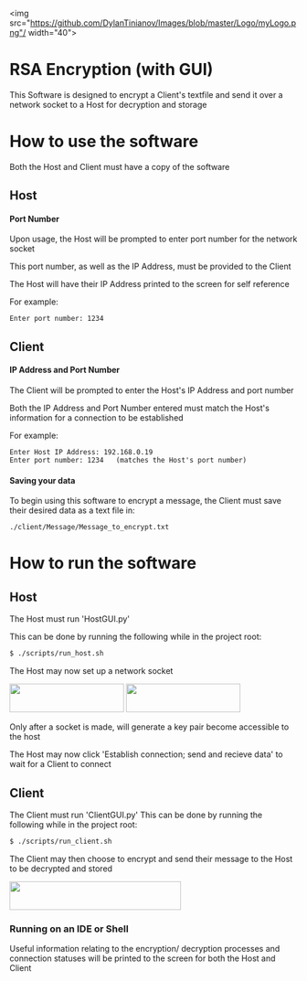 <img src="https://github.com/DylanTinianov/Images/blob/master/Logo/myLogo.png"/ width="40">
# RSA Encryption (with GUI)
This Software is designed to encrypt a Client's textfile and send it over a network socket to a Host for decryption and storage

# How to use the software
Both the Host and Client must have a copy of the software
## Host
#### Port Number
Upon usage, the Host will be prompted to enter port number for the network socket

This port number, as well as the IP Address, must be provided to the Client

The Host will have their IP Address printed to the screen for self reference

For example:
```
Enter port number: 1234
```
## Client
#### IP Address and Port Number
The Client will be prompted to enter the Host's IP Address and port number

Both the IP Address and Port Number entered must match the Host's information for a connection to be established

For example:
```
Enter Host IP Address: 192.168.0.19
Enter port number: 1234   (matches the Host's port number)
```
#### Saving your data
To begin using this software to encrypt a message, the Client must save their desired data as a text file in:
```
./client/Message/Message_to_encrypt.txt
```

# How to run the software
## Host
The Host must run 'HostGUI.py'

This can be done by running the following while in the project root:
``` Bash
$ ./scripts/run_host.sh
```

The Host may now set up a network socket


<img src="https://github.com/DylanTinianov/Images/blob/master/RSA_Encryption/socket.png" width="200" height="50" />


<img src="https://github.com/DylanTinianov/Images/blob/master/RSA_Encryption/key_gen.png" width="200" height="50" />

Only after a socket is made, will generate a key pair become accessible to the host

The Host may now click 'Establish connection; send and recieve data' to wait for a Client to connect

## Client
The Client must run 'ClientGUI.py'
This can be done by running the following while in the project root:
``` bash
$ ./scripts/run_client.sh
```
The Client may then choose to encrypt and send their message to the Host to be decrypted and stored

<img src="https://github.com/DylanTinianov/Images/blob/master/RSA_Encryption/client.png" width="300" height="50" />

### Running on an IDE or Shell
Useful information relating to the encryption/ decryption processes and connection statuses will be printed to the screen for both the Host and Client
